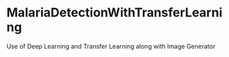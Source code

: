 # MalariaDetectionWithTransferLearning
Use of Deep Learning and Transfer Learning along with Image Generator
